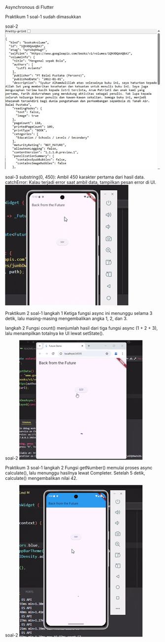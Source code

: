 Asynchronous di Flutter

Praktikum 1
soal-1
sudah dimasukkan

soal-2
<img src="images/p1s2.jpg">

soal-3
substring(0, 450): Ambil 450 karakter pertama dari hasil data.
catchError: Kalau terjadi error saat ambil data, tampilkan pesan error di UI.
<img src="images/p1s3.gif">


Praktikum 2
soal-1
langkah 1
Ketiga fungsi async ini menunggu selama 3 detik, lalu masing-masing mengembalikan angka 1, 2, dan 3.

langkah 2
Fungsi count() menjumlah hasil dari tiga fungsi async (1 + 2 + 3), lalu menampilkan totalnya ke UI lewat setState().

soal-2
<img src="images/p2s4.gif">

Praktikum 3
soal-1
langkah 2
Fungsi getNumber() memulai proses async calculate(), lalu menunggu hasilnya lewat Completer. Setelah 5 detik, calculate() mengembalikan nilai 42.

soal-2
<img src="images/p3s2.gif">

